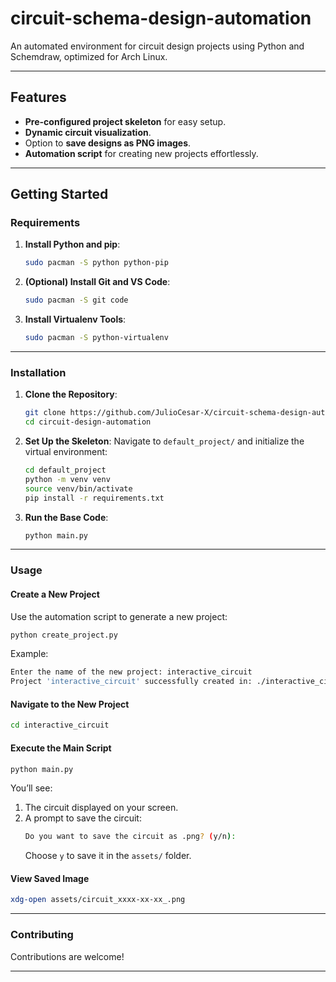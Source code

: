 # circuit-schema-design-automation
An automated environment for circuit design projects using Python and Schemdraw, optimized for Arch Linux.

---

## Features
- **Pre-configured project skeleton** for easy setup.
- **Dynamic circuit visualization**.
- Option to **save designs as PNG images**.
- **Automation script** for creating new projects effortlessly.

---

## Getting Started

### Requirements

1. **Install Python and pip**:
   ```bash
   sudo pacman -S python python-pip
   ```

2. **(Optional) Install Git and VS Code**:
   ```bash
   sudo pacman -S git code
   ```

3. **Install Virtualenv Tools**:
   ```bash
   sudo pacman -S python-virtualenv
   ```

---

### Installation

1. **Clone the Repository**:
   ```bash
   git clone https://github.com/JulioCesar-X/circuit-schema-design-automation.git
   cd circuit-design-automation
   ```

2. **Set Up the Skeleton**:
   Navigate to `default_project/` and initialize the virtual environment:
   ```bash
   cd default_project
   python -m venv venv
   source venv/bin/activate
   pip install -r requirements.txt
   ```

3. **Run the Base Code**:
   ```bash
   python main.py
   ```

---

### Usage

#### Create a New Project
Use the automation script to generate a new project:
```bash
python create_project.py
```

Example:
```bash
Enter the name of the new project: interactive_circuit
Project 'interactive_circuit' successfully created in: ./interactive_circuit
```

#### Navigate to the New Project
```bash
cd interactive_circuit
```

#### Execute the Main Script
```bash
python main.py
```

You’ll see:
1. The circuit displayed on your screen.
2. A prompt to save the circuit:
   ```bash
   Do you want to save the circuit as .png? (y/n):
   ```
   Choose `y` to save it in the `assets/` folder.

#### View Saved Image
```bash
xdg-open assets/circuit_xxxx-xx-xx_.png
```
---

### Contributing

Contributions are welcome!

---